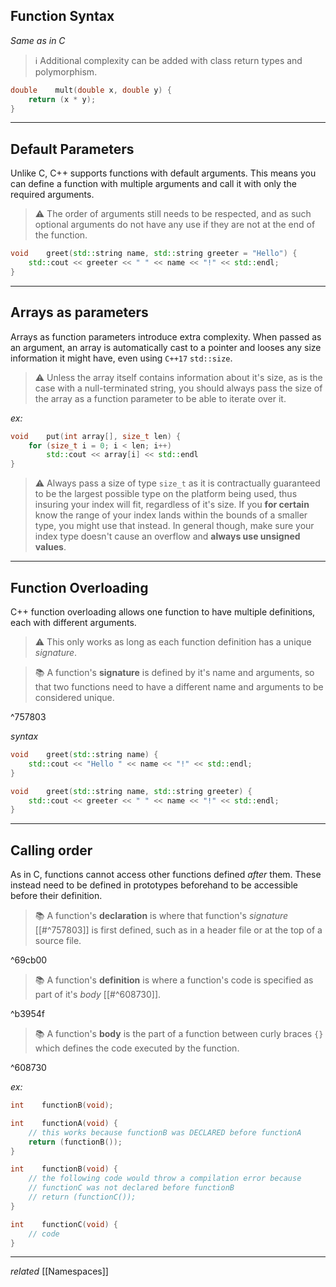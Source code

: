 ## Function Syntax

*Same as in C*

> ℹ️ Additional complexity can be added with class return types and polymorphism.

```cpp
double    mult(double x, double y) {
	return (x * y);
}
```

---
## Default Parameters

Unlike C, C++ supports functions with default arguments. This means you can define a function with multiple arguments and call it with only the required arguments.

> ⚠️ The order of arguments still needs to be respected, and as such optional arguments do not have any use if they are not at the end of the function.

```cpp
void    greet(std::string name, std::string greeter = "Hello") {
	std::cout << greeter << " " << name << "!" << std::endl;
}
```

---
## Arrays as parameters

Arrays as function parameters introduce extra complexity. When passed as an argument, an array is automatically cast to a pointer and looses any size information it might have, even using `C++17` `std::size`.

> ⚠️ Unless the array itself contains information about it's size, as is the case with a null-terminated string, you should always pass the size of the array as a function parameter to be able to iterate over it.

*ex:*
```cpp
void    put(int array[], size_t len) {
	for (size_t i = 0; i < len; i++)
		std::cout << array[i] << std::endl
}
```

> ⚠️ Always pass a size of type `size_t` as it is contractually guaranteed to be the largest possible type on the platform being used, thus insuring your index will fit, regardless of it's size. If you **for certain** know the range of your index lands within the bounds of a smaller type, you might use that instead. In general though, make sure your index type doesn't cause an overflow and **always use unsigned values**.

---
## Function Overloading

C++ function overloading allows one function to have multiple definitions, each with different arguments.

> ⚠️ This only works as long as each function definition has a unique *signature*.

> 📚 A function's **signature** is defined by it's name and arguments, so that two functions need to have a different name and arguments to be considered unique.

^757803

*syntax*
```cpp
void    greet(std::string name) {
	std::cout << "Hello " << name << "!" << std::endl;
}

void    greet(std::string name, std::string greeter) {
	std::cout << greeter << " " << name << "!" << std::endl;
}
```

---
## Calling order

As in C, functions cannot access other functions defined *after* them. These instead need to be defined in prototypes beforehand to be accessible before their definition.

> 📚 A function's **declaration** is where that function's *signature* [[#^757803]] is first defined, such as in a header file or at the top of a source file.

^69cb00

> 📚 A function's **definition** is where a function's code is specified as part of it's *body* [[#^608730]].

^b3954f

> 📚 A function's **body** is the part of a function between curly braces `{}` which defines the code executed by the function.

^608730

*ex:*
```cpp
int    functionB(void);

int    functionA(void) {
	// this works because functionB was DECLARED before functionA
	return (functionB());
}

int    functionB(void) {
	// the following code would throw a compilation error because
	// functionC was not declared before functionB
	// return (functionC());
}

int    functionC(void) {
	// code
}
```

---
*related* [[Namespaces]]

